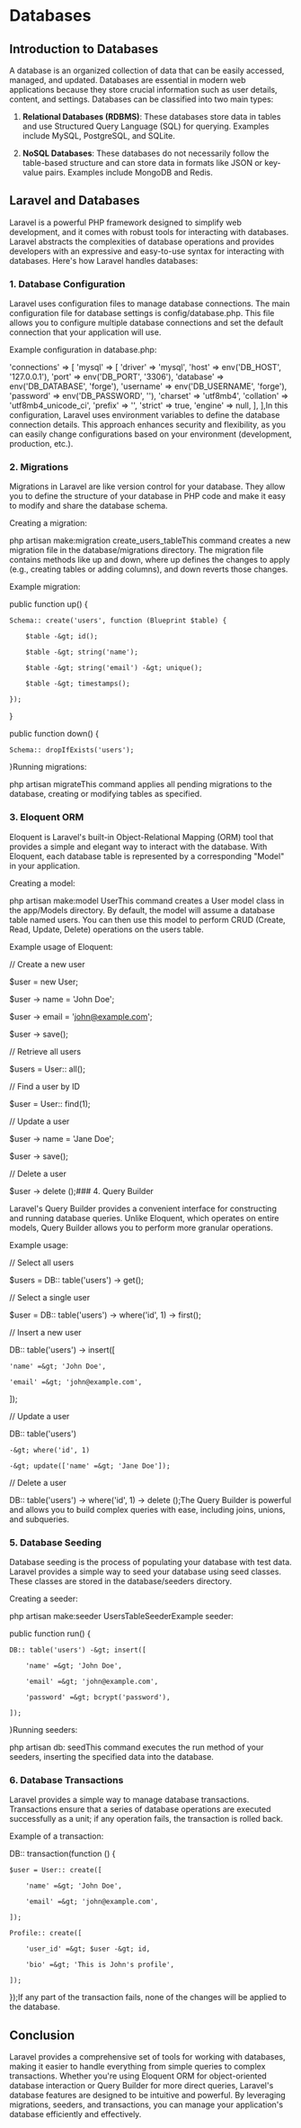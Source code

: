 # Databases

## Introduction to Databases

A database is an organized collection of data that can be easily accessed, managed, and updated. Databases are essential in modern web applications because they store crucial information such as user details, content, and settings. Databases can be classified into two main types:

1. **Relational Databases (RDBMS)**: These databases store data in tables and use Structured Query Language (SQL) for querying. Examples include MySQL, PostgreSQL, and SQLite.

2. **NoSQL Databases**: These databases do not necessarily follow the table-based structure and can store data in formats like JSON or key-value pairs. Examples include MongoDB and Redis.

## Laravel and Databases

Laravel is a powerful PHP framework designed to simplify web development, and it comes with robust tools for interacting with databases. Laravel abstracts the complexities of database operations and provides developers with an expressive and easy-to-use syntax for interacting with databases. Here's how Laravel handles databases:

### 1. Database Configuration

Laravel uses configuration files to manage database connections. The main configuration file for database settings is config/database.php. This file allows you to configure multiple database connections and set the default connection that your application will use.

Example configuration in database.php:

'connections' =&gt; [
    'mysql' =&gt; [
        'driver' =&gt; 'mysql',
        'host' =&gt; env('DB_HOST', '127.0.0.1'),
        'port' =&gt; env('DB_PORT', '3306'),
        'database' =&gt; env('DB_DATABASE', 'forge'),
        'username' =&gt; env('DB_USERNAME', 'forge'),
        'password' =&gt; env('DB_PASSWORD', ''),
        'charset' =&gt; 'utf8mb4',
        'collation' =&gt; 'utf8mb4_unicode_ci',
        'prefix' =&gt; '',
        'strict' =&gt; true,
        'engine' =&gt; null,
    ],
],In this configuration, Laravel uses environment variables to define the database connection details. This approach enhances security and flexibility, as you can easily change configurations based on your environment (development, production, etc.).

### 2. Migrations

Migrations in Laravel are like version control for your database. They allow you to define the structure of your database in PHP code and make it easy to modify and share the database schema.

Creating a migration:

php artisan make:migration create_users_tableThis command creates a new migration file in the database/migrations directory. The migration file contains methods like up and down, where up defines the changes to apply (e.g., creating tables or adding columns), and down reverts those changes.

Example migration:

public function up() {

    Schema:: create('users', function (Blueprint $table) {

        $table -&gt; id();

        $table -&gt; string('name');

        $table -&gt; string('email') -&gt; unique();

        $table -&gt; timestamps();

    });

}

public function down() {

    Schema:: dropIfExists('users');

}Running migrations:

php artisan migrateThis command applies all pending migrations to the database, creating or modifying tables as specified.

### 3. Eloquent ORM

Eloquent is Laravel's built-in Object-Relational Mapping (ORM) tool that provides a simple and elegant way to interact with the database. With Eloquent, each database table is represented by a corresponding "Model" in your application.

Creating a model:

php artisan make:model UserThis command creates a User model class in the app/Models directory. By default, the model will assume a database table named users. You can then use this model to perform CRUD (Create, Read, Update, Delete) operations on the users table.

Example usage of Eloquent:

// Create a new user

$user = new User;

$user -&gt; name = 'John Doe';

$user -&gt; email = 'john@example.com';

$user -&gt; save();

// Retrieve all users

$users = User:: all();

// Find a user by ID

$user = User:: find(1);

// Update a user

$user -&gt; name = 'Jane Doe';

$user -&gt; save();

// Delete a user

$user -&gt; delete ();### 4. Query Builder

Laravel's Query Builder provides a convenient interface for constructing and running database queries. Unlike Eloquent, which operates on entire models, Query Builder allows you to perform more granular operations.

Example usage:

// Select all users

$users = DB:: table('users') -&gt; get();

// Select a single user

$user = DB:: table('users') -&gt; where('id', 1) -&gt; first();

// Insert a new user

DB:: table('users') -&gt; insert([

    'name' =&gt; 'John Doe',

    'email' =&gt; 'john@example.com',

]);

// Update a user

DB:: table('users')

    -&gt; where('id', 1)

    -&gt; update(['name' =&gt; 'Jane Doe']);

// Delete a user

DB:: table('users') -&gt; where('id', 1) -&gt; delete ();The Query Builder is powerful and allows you to build complex queries with ease, including joins, unions, and subqueries.

### 5. Database Seeding

Database seeding is the process of populating your database with test data. Laravel provides a simple way to seed your database using seed classes. These classes are stored in the database/seeders directory.

Creating a seeder:

php artisan make:seeder UsersTableSeederExample seeder:

public function run() {

    DB:: table('users') -&gt; insert([

        'name' =&gt; 'John Doe',

        'email' =&gt; 'john@example.com',

        'password' =&gt; bcrypt('password'),

    ]);

}Running seeders:

php artisan db: seedThis command executes the run method of your seeders, inserting the specified data into the database.

### 6. Database Transactions

Laravel provides a simple way to manage database transactions. Transactions ensure that a series of database operations are executed successfully as a unit; if any operation fails, the transaction is rolled back.

Example of a transaction:

DB:: transaction(function () {

    $user = User:: create([

        'name' =&gt; 'John Doe',

        'email' =&gt; 'john@example.com',

    ]);

    Profile:: create([

        'user_id' =&gt; $user -&gt; id,

        'bio' =&gt; 'This is John's profile',

    ]);

});If any part of the transaction fails, none of the changes will be applied to the database.

## Conclusion

Laravel provides a comprehensive set of tools for working with databases, making it easier to handle everything from simple queries to complex transactions. Whether you're using Eloquent ORM for object-oriented database interaction or Query Builder for more direct queries, Laravel's database features are designed to be intuitive and powerful. By leveraging migrations, seeders, and transactions, you can manage your application's database efficiently and effectively.